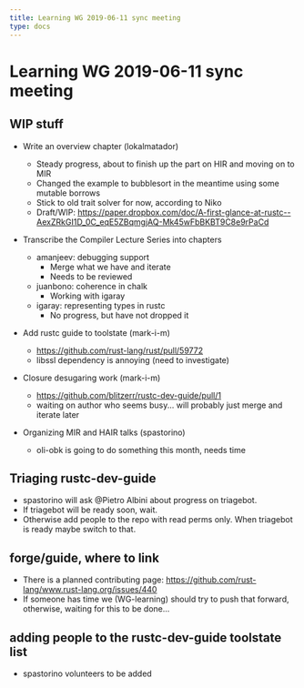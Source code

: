 ```yaml
---
title: Learning WG 2019-06-11 sync meeting
type: docs
---
```

# Learning WG 2019-06-11 sync meeting

## WIP stuff

- Write an overview chapter (lokalmatador)
    - Steady progress, about to finish up the part on HIR and moving on to MIR
    - Changed the example to bubblesort in the meantime using some mutable borrows
    - Stick to old trait solver for now, according to Niko
    - Draft/WIP: https://paper.dropbox.com/doc/A-first-glance-at-rustc--AexZRkGI1D_0C_eqE5ZBqmgjAQ-Mk45wFbBKBT9C8e9rPaCd

- Transcribe the Compiler Lecture Series into chapters
    - amanjeev: debugging support
        - Merge what we have and iterate
        - Needs to be reviewed
    - juanbono: coherence in chalk
        - Working with igaray
    - igaray: representing types in rustc
        -  No progress, but have not dropped it

- Add rustc guide to toolstate (mark-i-m)
    - https://github.com/rust-lang/rust/pull/59772
    - libssl dependency is annoying (need to investigate)

- Closure desugaring work (mark-i-m)
    - https://github.com/blitzerr/rustc-dev-guide/pull/1
    - waiting on author who seems busy... will probably just merge and iterate later

- Organizing MIR and HAIR talks (spastorino)
    - oli-obk is going to do something this month, needs time

## Triaging rustc-dev-guide

- spastorino will ask @Pietro Albini about progress on triagebot.
- If triagebot will be ready soon, wait.
- Otherwise add people to the repo with read perms only. When triagebot is ready maybe switch to that.

## forge/guide, where to link

- There is a planned contributing page: https://github.com/rust-lang/www.rust-lang.org/issues/440
- If someone has time we (WG-learning) should try to push that forward, otherwise, waiting for this to be done...

## adding people to the rustc-dev-guide toolstate list

- spastorino volunteers to be added
